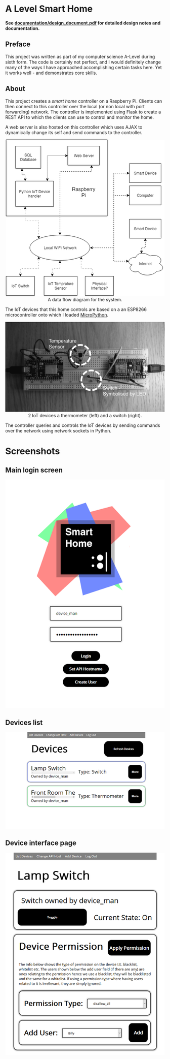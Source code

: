 # A Level Smart Home

**See [documentation/design_document.pdf](documentation/design_document.pdf) for detailed design notes and documentation.**

## Preface

This project was written as part of my computer science A-Level during sixth form. The code is certainly not perfect, and I would definitely change many of the ways I have approached accomplishing certain tasks here. Yet it works well - and demonstrates core skills.

## About

This project creates a _smart home_ controller on a Raspberry Pi. Clients can then connect to this controller over the local (or non local with port forwarding) network. The controller is implemented using Flask to create a REST API to which the clients can use to control and monitor the home.

A web server is also hosted on this controller which uses AJAX to dynamically change its self and send commands to the controller.

<p align="center">
    <img src="documentation/readme_images/data_flow.png">
    <br> A data flow diagram for the system.
</p>

The IoT devices that this home controls are based on a an ESP8266 microcontroller onto which I loaded [MicroPython](https://micropython.org).

<p align="center">
    <img src="documentation/readme_images/iot_devices.png">
    <br> 2 IoT devices a thermometer (left) and a switch (right).
</p>

The controller queries and controls the IoT devices by sending commands over the network using network sockets in Python.

# Screenshots

## Main login screen

<p align="center">
    <img src="documentation/readme_images/home.png">
</p>

## Devices list

<p align="center">
    <img src="documentation/readme_images/devices.png">
</p>

## Device interface page

<p align="center">
    <img src="documentation/readme_images/inter.png">
</p>


